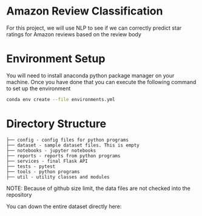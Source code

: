 # Amazon Review Classification

For this project, we will use NLP to see if we can correctly predict star ratings for Amazon reviews based on the review body

# Environment Setup

You will need to install anaconda python package manager on your machine. Once you have done that you can execute the following command to set up the environment

```bash
conda env create --file environments.yml
```


# Directory Structure


```buildoutcfg
├── config - config files for python programs
├── dataset - sample dataset files. This is empty
├── notebooks - jupyter notebooks
├── reports - reports from python programs
├── services - final Flask API 
├── tests - pytest
├── tools - python programs
├── util - utility classes and modules
```


NOTE: Because of github size limit, the data files are not checked into the repository

You can down the entire dataset directly here: 

